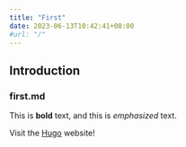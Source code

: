 ```yaml
---
title: "First"
date: 2023-06-13T10:42:41+08:00
#url: "/"
---
```

## Introduction

### first.md

This is **bold** text, and this is *emphasized* text.

Visit the [Hugo](https://gohugo.io) website!
